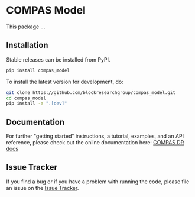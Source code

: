 # COMPAS Model

This package ...

## Installation

Stable releases can be installed from PyPI.

```bash
pip install compas_model
```

To install the latest version for development, do:

```bash
git clone https://github.com/blockresearchgroup/compas_model.git
cd compas_model
pip install -e ".[dev]"
```

## Documentation

For further "getting started" instructions, a tutorial, examples, and an API reference,
please check out the online documentation here: [COMPAS DR docs](https://blockresearchgroup.github.io/compas_model)

## Issue Tracker

If you find a bug or if you have a problem with running the code, please file an issue on the [Issue Tracker](https://github.com/BlockResearchGroup/compas_model/issues).
